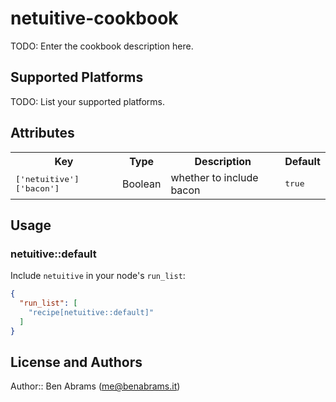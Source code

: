 # netuitive-cookbook

TODO: Enter the cookbook description here.

## Supported Platforms

TODO: List your supported platforms.

## Attributes

<table>
  <tr>
    <th>Key</th>
    <th>Type</th>
    <th>Description</th>
    <th>Default</th>
  </tr>
  <tr>
    <td><tt>['netuitive']['bacon']</tt></td>
    <td>Boolean</td>
    <td>whether to include bacon</td>
    <td><tt>true</tt></td>
  </tr>
</table>

## Usage

### netuitive::default

Include `netuitive` in your node's `run_list`:

```json
{
  "run_list": [
    "recipe[netuitive::default]"
  ]
}
```

## License and Authors

Author:: Ben Abrams (<me@benabrams.it>)
